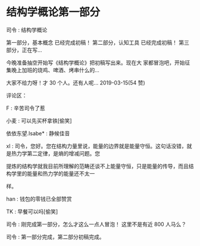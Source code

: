 # 结构学概论第一部分

司令 : 结构学概论

第一部分，基本概念 已经完成初稿！ 第二部分，认知工具 已经完成初稿！ 第三部分，正在写...

今晚准备抽空开始写《结构学概论》把初稿写出来。现在大 家都冒泡吧，开始征集晚上加班的烧鸡、啤酒、烤串什么的...

大家不给力呀！才 30 个人。还有人呢... 2019-03-15(54 赞)

评论区：

F : 辛苦司令了惹

小麦 : 可以先买杯拿铁[偷笑]

依依东望.Isabe* : 静候佳音

xl : 司令，您好。您在结构力量里说，能量的边界就是能量守恒。这句话没错，就是热力学第二定律，是熵的增减问题。您

提炼的结构学就我目前所理解的范畴还谈不上能量守恒，只是能量的传导，而且结构学里的能量和热力学的能量还不太一

样。

han : 钱包的零钱已全部赞赏

TK : 早餐可以吗[偷笑]

司令 : 刚完成第一部分，怎么才这么一点人冒泡！ 这里不是有近 800 人马么？

司令 : 第一部分完成，第二部分初稿完成。